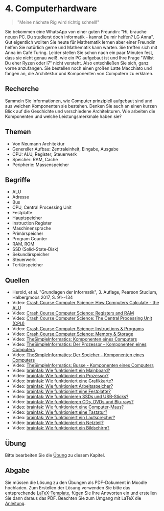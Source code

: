 # 4. Computerhardware

> "Meine nächste Rig wird richtig schnell!"

Sie bekommen eine WhatsApp von einer guten Freundin: "Hi, brauche neuen PC. Du studierst doch Informatik - kannst Du mir helfen? LG Anna". Gut eigentlich wollten Sie heute für Mathematik lernen aber einer Freundin helfen Sie natürlich gerne und Mathematik kann warten. Sie treffen sich mit Anna im Café Turing. Leider stellen Sie schon nach ein paar Minuten fest, dass sie nicht genau weiß, wie ein PC aufgebaut ist und Ihre Frage "Willst Du eher Ryzen oder i7" nicht versteht. Also entschließen Sie sich, ganz vorne anzufangen. Sie bestellen noch einen großen Latte Macchiato und fangen an, die Architektur und Komponenten von Computern zu erklären.

## Recherche

Sammeln Sie Informationen, wie Computer prinzipiell aufgebaut sind und aus welchen Komponenten sie bestehen. Denken Sie auch an einen kurzen Blick auf die Geschichte und verschiedene Architekturen. Wie arbeiten die Komponenten und welche Leistungsmerkmale haben sie?

## Themen

  - Von Neumann Architektur
  - Genereller Aufbau: Zentraleinheit, Eingabe, Ausgabe
  - CPU: ALU, Register, Steuerwerk
  - Speicher: RAM, Cache
  - Peripherie: Massenspeicher

## Begriffe

  - ALU
  - Adresse
  - Bus
  - CPU, Central Processing Unit
  - Festplatte
  - Hauptspeicher
  - Instruction Register
  - Maschinensprache
  - Primärspeicher
  - Program Counter
  - RAM, ROM
  - SSD (Solid-State-Disk)
  - Sekundärspeicher
  - Steuerwerk
  - Tertiärspeicher
## Quellen

  * Herold, et al. "Grundlagen der Informatik", 3. Auflage, Pearson Studium, Halbergmoos 2017, S. 91--134
  * Video: [Crash Course Computer Science: How Computers Calculate - the ALU](https://youtu.be/1I5ZMmrOfnA)
  * Video: [Crash Course Computer Science: Registers and RAM](https://youtu.be/fpnE6UAfbtU)
  * Video: [Crash Course Computer Science: The Central Processing Unit (CPU)](https://youtu.be/FZGugFqdr60)
  * Video: [Crash Course Computer Science: Instructions & Programs](https://youtu.be/zltgXvg6r3k)
  * Video: [Crash Course Computer Science: Memory & Storage](https://youtu.be/TQCr9RV7twk)
  * Video: [TheSimpleInformatics: Komponenten eines Computers](https://youtu.be/59dYVTNjWG4)
  * Video: [TheSimpleInformatics: Der Prozessor - Komponenten eines Computers](https://youtu.be/YgdbUHUETBA)
  * Video: [TheSimpleInformatics: Der Speicher - Komponenten eines Computers](https://youtu.be/gA_F0id3zAc)
  * Video: [TheSimpleInformatics: Busse - Komponenten eines Computers](https://youtu.be/yOWP506ZqK4)
  * Video: [brainfak: Wie funktioniert ein Mainboard?](https://youtu.be/JnMAqsPbV_w)
  * Video: [brainfak: Wie funktioniert ein Prozessor?](https://youtu.be/sFqaCHZGkHI)
  * Video: [brainfak: Wie funktioniert eine Grafikkarte?](https://youtu.be/g88c13KyK9Q)
  * Video: [brainfak: Wie funktioniert Arbeitsspeicher?](https://youtu.be/7MPn3zr6Htk)
  * Video: [brainfak: Wie funktioniert eine Festplatte?](https://youtu.be/z95RIv00wJw)
  * Video: [brainfak: Wie funktionieren SSDs und USB-Sticks?](https://youtu.be/a5aRz28q7ls)
  * Video: [brainfak: Wie funktionieren CDs, DVDs und Blu-rays?](https://youtu.be/Q2EaJ6aqbp4)
  * Video: [brainfak: Wie funktioniert eine Computer-Maus?](https://youtu.be/vTIX5QcSSN0)
  * Video: [brainfak: Wie funktioniert eine Tastatur?](https://youtu.be/Mi8kcb9Zv6w)
  * Video: [brainfak: Wie funktioniert ein Lautsprecher?](https://youtu.be/2lxZKSs2yxY)
  * Video: [brainfak: Wie funktioniert ein Netzteil?](https://youtu.be/dF3Mdjvxj20)
  * Video: [brainfak: Wie funktioniert ein Bildschirm?](https://youtu.be/VrXZSK2Rw3c)

## Übung

Bitte bearbeiten Sie die [Übung](exercise.md) zu diesem Kapitel.

## Abgabe

Sie müssen die Lösung zu den Übungen als PDF-Dokument in Moodle hochladen. Zum Erstellen der Lösung verwenden Sie bitte das entsprechende [LaTeX-Template](../loesung_template.tex), fügen Sie Ihre Antworten ein und erstellen Sie dann daraus das PDF. Beachten Sie zum Umgang mit LaTeX die [Anleitung](../readme_latex.md).
